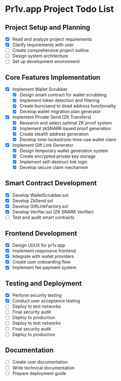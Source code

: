 # Pr1v.app Project Todo List

## Project Setup and Planning
- [x] Read and analyze project requirements
- [x] Clarify requirements with user
- [ ] Create comprehensive project outline
- [ ] Design system architecture
- [ ] Set up development environment

## Core Features Implementation
- [x] Implement Wallet Scrubber
  - [x] Design smart contract for wallet scrubbing
  - [x] Implement token detection and filtering
  - [x] Create burn/send to dead address functionality
  - [x] Develop wallet migration plan generator

- [x] Implement Private Send (ZK Transfers)
  - [x] Research and select optimal ZK proof system
  - [x] Implement zkSNARK-based proof generation
  - [x] Create stealth address generation
  - [x] Develop time-locked/one-time-use wallet claim

- [x] Implement Gift Link Generator
  - [x] Design temporary wallet generation system
  - [x] Create encrypted private key storage
  - [x] Implement self-destruct link logic
  - [x] Develop secure claim mechanism

## Smart Contract Development
- [x] Develop WalletScrubber.sol
- [x] Develop ZkSend.sol
- [x] Develop GiftLinkFactory.sol
- [x] Develop Verifier.sol (ZK SNARK Verifier)
- [ ] Test and audit smart contracts

## Frontend Development
- [x] Design UI/UX for pr1v.app
- [x] Implement responsive frontend
- [x] Integrate with wallet providers
- [x] Create user onboarding flow
- [x] Implement fee payment system

## Testing and Deployment
- [x] Perform security testing
- [x] Conduct user acceptance testing
- [ ] Deploy to test networks
- [ ] Final security audit
- [ ] Deploy to production
- [ ] Deploy to test networks
- [ ] Final security audit
- [ ] Deploy to production

## Documentation
- [ ] Create user documentation
- [ ] Write technical documentation
- [ ] Prepare deployment guide
